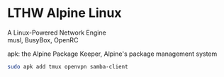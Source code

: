 # LTHW Alpine Linux

A Linux-Powered Network Engine  
musl, BusyBox, OpenRC  


apk: the Alpine Package Keeper, Alpine's package management system

```bash
sudo apk add tmux openvpn samba-client

```
